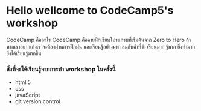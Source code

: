 # Hello wellcome to CodeCamp5's workshop
CodeCamp คืออะไร CodeCamp คือคายฝึกเขียนโปรแกรมที่เริ่มต้นจาก Zero to Hero ถ้าหากเราอยากเก่งเราจะต้องผ่านการฝึกฝน และเรียนรู้อย่างมาก สมกับคำที่ว่า เรียนมาก รู้มาก ยิ่งทำมาก ยิ่งได้เรียนรู้มากขึ้น  

### สิ่งที่จะได้เรียนรู้จากการทำ workshop ในครั้งนี้ 
* html:5
* css
* javaScript
* git version control 